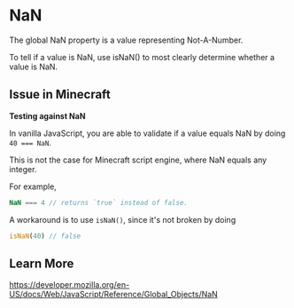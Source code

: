# NaN

The global NaN property is a value representing Not-A-Number.

To tell if a value is NaN, use isNaN() to most clearly determine whether a value is NaN.

## Issue in Minecraft

**Testing against NaN**

In vanilla JavaScript, you are able to validate if a value equals NaN by doing `40 === NaN`.

This is not the case for Minecraft script engine, where NaN equals any integer.

For example,
```js
NaN === 4 // returns `true` instead of false.
```

A workaround is to use `isNaN()`, since it's not broken by doing

```js
isNaN(40) // false
```

## Learn More

https://developer.mozilla.org/en-US/docs/Web/JavaScript/Reference/Global_Objects/NaN
